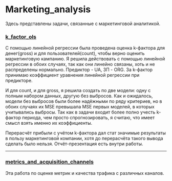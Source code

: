 # Marketing_analysis
Здесь представлены задачи, связанные с маркетинговой аналитикой.

<h3><a href="https://github.com/KristinaBataeva/Marketing_analysis/blob/main/k_factor_ols.ipynb">k_factor_ols</a></h3>
С помощью линейной регрессии была проведена оценка k-фактора для денег(gross) и для пользователей(count), чтобы верно оценить маркетинговую кампанию. Я решила действовать с помощью линейной регрессии в обоих случаях, так как они линейно связаны, хоть и не распределены нормально. Предиктор - UA, ЗП - ORG. За k-фактор принимаю коэффициент уравнения линейной регрессии при предикторе.

И для count, и для gross, я решила создать по две модели: одну с полным набором данных, другую без выбросов. Как и ожидалось, модели без выбросов были более надёжными по ряду критериев, но в обоих случаях их MSE превышала MSE первых моделей, в которых учитывались выбросы. Так как в задачи входит более полно учесть k-фактор периода, чем просто спрогнозировать, я считаю, что имеет смысл взять именно их коэффициенты.

Перерасчёт прибыли с учётом k-фактора дал стат значимые результаты в пользу маркетинговой компании, хотя до перерасчёта такого вывода сделать было нельзя. Отчёт-презентация есть внутри работы.

  ---
<h3><a href="https://github.com/KristinaBataeva/Marketing_analysis/blob/main/metrics_and_acquisition_channels.ipynb">metrics_and_acquisition_channels</a></h3>
Эта работа по оценке метрик и качества трафика с различных каналов.
